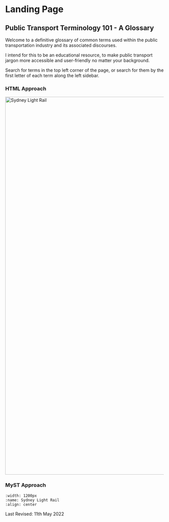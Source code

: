 # Landing Page

## Public Transport Terminology 101 - A Glossary

Welcome to a definitive glossary of common terms used within the public transportation industry and its associated discourses.

I intend for this to be an educational resource, to make public transport jargon more accessible and user-friendly no matter your background.

Search for terms in the top left corner of the page, or search for them by the first letter of each term along the left sidebar.

### HTML Approach

<img src="img/landing_page.jpeg" alt= "Sydney Light Rail" width= "1200px">

### MyST Approach

```{image} img/landing_page.jpeg
:width: 1200px
:name: Sydney Light Rail
:align: center
```

Last Revised: 11th May 2022
